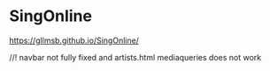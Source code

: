 # SingOnline
https://gllmsb.github.io/SingOnline/

//! navbar not fully fixed and artists.html mediaqueries does not work
